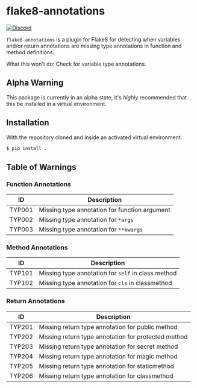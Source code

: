# flake8-annotations
[![Discord](https://discordapp.com/api/guilds/267624335836053506/embed.png)](https://discord.gg/2B963hn)

`flake8-annotations` is a plugin for Flake8 for detecting when variables and/or return annotations are missing type annotations in function and method definitions.

What this won't do: Check for variable type annotations.

## Alpha Warning
This package is currently in an alpha state, it's *highly* recommended that this be installed in a virtual environment.

## Installation

With the repository cloned and inside an activated virtual environment:

```bash
$ pip install .
```

## Table of Warnings
### Function Annotations
| ID     | Description                                   |
|--------|-----------------------------------------------|
| TYP001 | Missing type annotation for function argument |
| TYP002 | Missing type annotation for `*args`           |
| TYP003 | Missing type annotation for `**kwargs`        |

### Method Annotations
| ID     | Description                                        |
|--------|----------------------------------------------------|
| TYP101 | Missing type annotation for `self` in class method |
| TYP102 | Missing type annotation for `cls` in classmethod   |

### Return Annotations
| ID     | Description                                         |
|--------|-----------------------------------------------------|
| TYP201 | Missing return type annotation for public method    |
| TYP202 | Missing return type annotation for protected method |
| TYP203 | Missing return type annotation for secret method    |
| TYP204 | Missing return type annotation for magic method     |
| TYP205 | Missing return type annotation for staticmethod     |
| TYP206 | Missing return type annotation for classmethod      |
